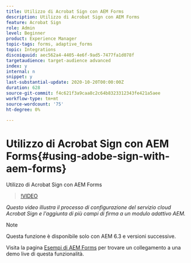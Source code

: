 ```yaml
---
title: Utilizzo di Acrobat Sign con AEM Forms
description: Utilizzo di Acrobat Sign con AEM Forms
feature: Acrobat Sign
role: Admin
level: Beginner
product: Experience Manager
topic-tags: forms, adaptive_forms
topic: Integrations
discoiquuid: aec562a4-4405-4e6f-9ad5-7477fa1d078f
targetaudience: target-audience advanced
index: y
internal: n
snippet: y
last-substantial-update: 2020-10-20T00:00:00Z
duration: 628
source-git-commit: f4c621f3a9caa8c2c64b8323312343fe421a5aee
workflow-type: tm+mt
source-wordcount: '75'
ht-degree: 0%

---
```



# Utilizzo di Acrobat Sign con AEM Forms{#using-adobe-sign-with-aem-forms}

Utilizzo di Acrobat Sign con AEM Forms

>[!VIDEO](https://video.tv.adobe.com/v/41145?quality=12&learn=on&captions=ita)

*Questo video illustra il processo di configurazione del servizio cloud Acrobat Sign e l&#39;aggiunta di più campi di firma a un modulo adattivo AEM.*

>[!NOTE]
>
>Questa funzione è disponibile solo con AEM 6.3 e versioni successive.

Visita la pagina [Esempi di AEM Forms](https://forms.enablementadobe.com/content/samples/samples.html?query=0#formsandsign) per trovare un collegamento a una demo live di questa funzionalità.
